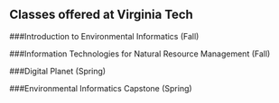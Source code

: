 ## Classes offered at Virginia Tech

###Introduction to Environmental Informatics (Fall)

###Information Technologies for Natural Resource Management (Fall)

###Digital Planet (Spring)

###Environmental Informatics Capstone (Spring)
